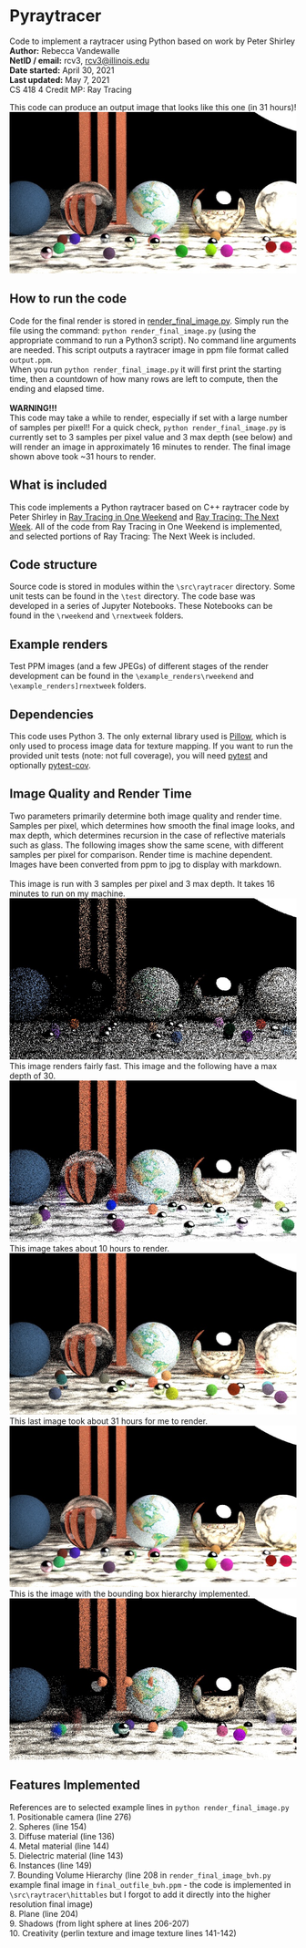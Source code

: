 # Pyraytracer
Code to implement a raytracer using Python based on work by Peter Shirley
<br>**Author:** Rebecca Vandewalle
<br>**NetID / email:** rcv3, rcv3@illinois.edu
<br>**Date started:** April 30, 2021
<br>**Last updated:** May 7, 2021
<br>CS 418 4 Credit MP: Ray Tracing

This code can produce an output image that looks like this one (in 31 hours)!
![Final MP Render](final_outfile_300_31hr.jpg)

## How to run the code
Code for the final render is stored in [render\_final_image.py](render_final_image.py).
Simply run the file using the command: `python render_final_image.py` (using the appropriate command to run a Python3 script). No command line arguments are needed. This script outputs a raytracer image in ppm file format called `output.ppm`.
<br>When you run `python render_final_image.py` it will first print the starting time, then a countdown of how many rows are left to compute, then the ending and elapsed time.
<br><br>
**WARNING!!!**
<br>This code may take a while to render, especially if set with a large number of samples per pixel!! For a quick check, `python render_final_image.py` is currently set to 3 samples per pixel value and 3 max depth (see below) and will render an image in approximately 16 minutes to render. The final image shown above took ~31 hours to render. 
## What is included
This code implements a Python raytracer based on C++ raytracer code by Peter Shirley in [Ray Tracing in One Weekend](https://raytracing.github.io/books/RayTracingInOneWeekend.html) and [Ray Tracing: The Next Week](https://raytracing.github.io/books/RayTracingTheNextWeek.html). All of the code from Ray Tracing in One Weekend is implemented, and selected portions of Ray Tracing: The Next Week is included.
## Code structure
Source code is stored in modules within the `\src\raytracer` directory. Some unit tests can be found in the `\test` directory. The code base was developed in a series of Jupyter Notebooks. These Notebooks can be found in the `\rweekend` and `\rnextweek` folders.
## Example renders
Test PPM images (and a few JPEGs) of different stages of the render development can be found in the `\example_renders\rweekend` and `\example_renders]rnextweek` folders.
## Dependencies
This code uses Python 3. The only external library used is [Pillow](https://pillow.readthedocs.io/), which is only used to process image data for texture mapping. If you want to run the provided unit tests (note: not full coverage), you will need [pytest](https://docs.pytest.org/en/6.2.x/) and optionally [pytest-cov](https://pytest-cov.readthedocs.io/en/latest/).
## Image Quality and Render Time
Two parameters primarily determine both image quality and render time. Samples per pixel, which determines how smooth the final image looks, and max depth, which determines recursion in the case of reflective materials such as glass. The following images show the same scene, with different samples per pixel for comparison. Render time is machine dependent. Images have been converted from ppm to jpg to display with markdown.
<br><br>This image is run with 3 samples per pixel and 3 max depth. It takes 16 minutes to run on my machine.
<br>![Final MP Render low res](final_outfile_3.jpg)
<br>This image renders fairly fast. This image and the following have a max depth of 30.
<br>![Final MP Render low res](final_outfile_30.jpg)
<br>This image takes about 10 hours to render.
<br>![Final MP Render low res](final_outfile_100.jpg)
<br>This last image took about 31 hours for me to render.
<br>![Final MP Render low res](final_outfile_300_31hr.jpg)
<br>This is the image with the bounding box hierarchy implemented.
<br>![Final MP Render low res](final_outfile_bvh.jpg)
## Features Implemented
References are to selected example lines in `python render_final_image.py`
<br>1. Positionable camera (line 276)
<br>2. Spheres (line 154)
<br>3. Diffuse material (line 136)
<br>4. Metal material (line 144)
<br>5. Dielectric material (line 143)
<br>6. Instances (line 149)
<br>7. Bounding Volume Hierarchy (line 208 in `render_final_image_bvh.py` example final image in `final_outfile_bvh.ppm` - the code is implemented in `\src\raytracer\hittables` but I forgot to add it directly into the higher resolution final image)
<br>8. Plane (line 204)
<br>9. Shadows (from light sphere at lines 206-207)
<br>10. Creativity (perlin texture and image texture lines 141-142)

